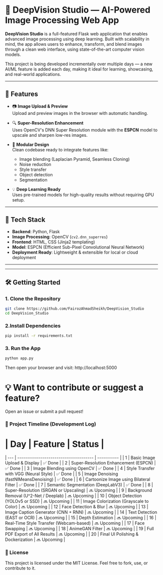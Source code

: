 ﻿# 🧠 DeepVision Studio — AI-Powered Image Processing Web App

**DeepVision Studio** is a full-featured Flask web application that enables advanced image processing using deep learning. Built with scalability in mind, the app allows users to enhance, transform, and blend images through a clean web interface, using state-of-the-art computer vision models.

This project is being developed incrementally over multiple days — a new AI/ML feature is added each day, making it ideal for learning, showcasing, and real-world applications.

---

## 🚀 Features

- 📷 **Image Upload & Preview**  
  Upload and preview images in the browser with automatic handling.

- 🔍 **Super-Resolution Enhancement**  
  Uses OpenCV's DNN Super Resolution module with the **ESPCN** model to upscale and sharpen low-res images.

- 🔧 **Modular Design**  
  Clean codebase ready to integrate features like:
  - Image blending (Laplacian Pyramid, Seamless Cloning)
  - Noise reduction
  - Style transfer
  - Object detection
  - Segmentation

- 💡 **Deep Learning Ready**  
  Uses pre-trained models for high-quality results without requiring GPU setup.

---

## 📁 Tech Stack

- **Backend**: Python, Flask  
- **Image Processing**: OpenCV (`cv2.dnn_superres`)  
- **Frontend**: HTML, CSS (Jinja2 templating)  
- **Model**: ESPCN (Efficient Sub-Pixel Convolutional Neural Network)  
- **Deployment Ready**: Lightweight & extensible for local or cloud deployment

---



---

## 🛠️ Getting Started

### 1. Clone the Repository
```bash
git clone https://github.com/FairozAhmadSheikh/DeepVision_Studio
cd DeepVision_Studio
```

### 2.Install Dependencies
```bash
pip install -r requirements.txt
```
### 3. Run the App
```bash
python app.py
```
Then open your browser and visit:
http://localhost:5000

# 💡 Want to contribute or suggest a feature?
Open an issue or submit a pull request!

###  📌 Project Timeline (Development Log)

# | Day | Feature                                 | Status      |
| --- | --------------------------------------- | ----------- |
| 1   | Basic Image Upload & Display            | ✅ Done      |
| 2   | Super-Resolution Enhancement (ESPCN)    | ✅ Done      |
| 3   | Image Blending using OpenCV             | ✅ Done      |
| 4   | Style Transfer with VGG (Neural Style)  | ✅ Done      |
| 5   | Image Denoising (fastNlMeansDenoising)  | ✅ Done      |
| 6   | Cartoonize Image using Bilateral Filter | ✅ Done      |
| 7   | Semantic Segmentation (DeepLabV3)       | ✅ Done      |
| 8   | Super-Resolution (SRGAN or Upscaling)   | 🔜 Upcoming |
| 9   | Background Removal (U^2-Net / Deeplab)  | 🔜 Upcoming |
| 10  | Object Detection (YOLOv5 or SSD)        | 🔜 Upcoming |
| 11  | Image Colorization (Grayscale to Color) | 🔜 Upcoming |
| 12  | Face Detection & Blur                   | 🔜 Upcoming |
| 13  | Image Caption Generator (CNN + RNN)     | 🔜 Upcoming |
| 14  | Text Detection (EAST or OCR)            | 🔜 Upcoming |
| 15  | Depth Estimation                        | 🔜 Upcoming |
| 16  | Real-Time Style Transfer (Webcam-based) | 🔜 Upcoming |
| 17  | Face Swapping                           | 🔜 Upcoming |
| 18  | AnimeGAN Filter                         | 🔜 Upcoming |
| 19  | Full PDF Export of All Results          | 🔜 Upcoming |
| 20  | Final UI Polishing & Dockerization      | 🔜 Upcoming |



### 📜 License
This project is licensed under the MIT License.
Feel free to fork, use, or contribute to it.

